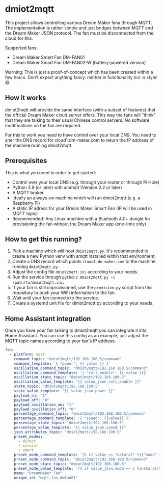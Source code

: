 # dmiot2mqtt

This project allows controlling various Dream Maker fans through MQTT. The implementation is rather simple and just bridges between MQTT and the Dream Maker JSON protocol. The fan must be disconnected from the cloud for this.

Supported fans:

* Dream Maker Smart Fan DM-FAN01
* Dream Maker Smart Fan DM-FAN02-W (battery-powered version)

Warning: This is just a proof-of-concept which has been created within a few hours. Don't expect anything fancy: neither in functionality nor in style! :smile:

## How it works

dmiot2mqtt will provide the same interface (with a subset of features) that the official Dream Maker cloud server offers. This way the fans will "think" that they are talking to their usual Chinese control servers. No software modifications on the fan are required.

For this to work you need to have control over your local DNS. You need to alter the DNS record for cloud1.dm-maker.com to return the IP address of the machine running dmiot2mqtt.

## Prerequisites

This is what you need in order to get started:

* Control over your local DNS (e.g. through your router or through Pi Hole)
* Python 3.9 (or later) with aiomqtt (Version 2.2 or later)
* A MQTT broker
* Ideally an always-on machine which will run dmiot2mqtt (e.g. a Raspberry Pi)
* A static IP adress for your Dream Maker Smart Fan (IP will be used in MQTT topic)
* Recommended: Any Linux machine with a Bluetooth 4.0+ dongle for provisioning the fan without the Dream Maker app (one-time only)

## How to get this running?

1. Pick a machine which will host `dmiot2mqtt.py`. It's recommended to create a new Python venv with amqtt installed within that environment.
2. Create a DNS record which points `cloud1.dm-maker.com` to the machine running `dmiot2mqtt.py`.
3. Adjust the config file `dmiot2mqtt.ini` according to your needs.
4. Run the service through `python3 dmiot2mqtt.py -c /path/to/dmiot2mqtt.ini`.
5. If your fan is still unprovisioned, use the `provision.py` script from this repository to push your WiFi information to the fan.
6. Wait until your fan connects to the service.
7. Create a systemd unit file for dmiot2mqtt.py according to your needs.

## Home Assistant integration

Once you have your fan talking to dmiot2mqtt you can integrate it into Home Assistant.
You can use this config as an example, just adjust the MQTT topic names according to your fan's IP address:


```yaml
fan:
  - platform: mqtt
    command_topic: "dmiot2mqtt/192.168.100.5/command"
    command_template: '{ "power": {{ value }} }'
    oscillation_command_topic: "dmiot2mqtt/192.168.100.5/command"
    oscillation_command_template: '{ "roll_enable": {{ value }}}'
    oscillation_state_topic: "dmiot2mqtt/192.168.100.5"
    oscillation_value_template: "{{ value_json.roll_enable }}"
    state_topic: "dmiot2mqtt/192.168.100.5"
    state_value_template: "{{ value_json.power }}"
    payload_on: "1"
    payload_off: "0"
    payload_oscillation_on: "1"
    payload_oscillation_off: "0"
    percentage_command_topic: "dmiot2mqtt/192.168.100.5/command"
    percentage_command_template: '{ "speed": {{value}} }'
    percentage_state_topic: "dmiot2mqtt/192.168.100.5"
    percentage_value_template: "{{ value_json.speed }}"
    json_attributes_topic: "dmiot2mqtt/192.168.100.5"
    preset_modes:
      - direct
      - natural
      - smart
    preset_mode_command_template: '{% if value == "natural" %}{"mode":1}{% elif value == "smart" %}{"mode":2}{% else %}{ "mode":0}{% endif %}'
    preset_mode_command_topic: "dmiot2mqtt/192.168.100.5/command"
    preset_mode_state_topic: "dmiot2mqtt/192.168.100.5"
    preset_mode_value_template: '{% if value_json.mode == 1 %}natural{% elif value_json.mode == 2 %}smart{% else %}direct{% endif %}'
    name: "DreamMaker Fan"
    unique_id: "mqtt_fan_dmfan01"
```
